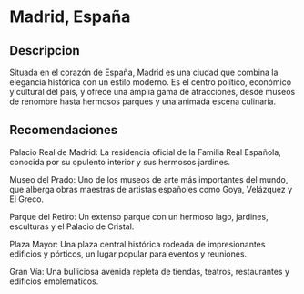# Madrid, España

## Descripcion

Situada en el corazón de España, Madrid es una ciudad que combina la elegancia histórica con un estilo moderno. Es el centro político, económico y cultural del país, y ofrece una amplia gama de atracciones, desde museos de renombre hasta hermosos parques y una animada escena culinaria.

## Recomendaciones

Palacio Real de Madrid: La residencia oficial de la Familia Real Española, conocida por su opulento interior y sus hermosos jardines.

Museo del Prado: Uno de los museos de arte más importantes del mundo, que alberga obras maestras de artistas españoles como Goya, Velázquez y El Greco.

Parque del Retiro: Un extenso parque con un hermoso lago, jardines, esculturas y el Palacio de Cristal.

Plaza Mayor: Una plaza central histórica rodeada de impresionantes edificios y pórticos, un lugar popular para eventos y reuniones.

Gran Vía: Una bulliciosa avenida repleta de tiendas, teatros, restaurantes y edificios emblemáticos.

